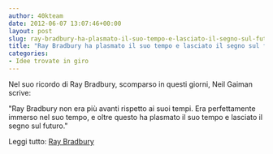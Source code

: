 ```yaml
---
author: 40kteam
date: 2012-06-07 13:07:46+00:00
layout: post
slug: ray-bradbury-ha-plasmato-il-suo-tempo-e-lasciato-il-segno-sul-futuro
title: "Ray Bradbury ha plasmato il suo tempo e lasciato il segno sul futuro"
categories:
- Idee trovate in giro
---
```


Nel suo ricordo di Ray Bradbury, scomparso in questi giorni, Neil Gaiman scrive:

"Ray Bradbury non era più avanti rispetto ai suoi tempi. Era perfettamente immerso nel suo tempo, e oltre questo ha plasmato il suo tempo e lasciato il segno sul futuro."

Leggi tutto: [Ray Bradbury](http://journal.neilgaiman.com/2012/06/ray-bradbury.html)
